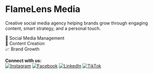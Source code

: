 # FlameLens Media
Creative social media agency helping brands grow through engaging content, smart strategy, and a personal touch.  

📱 Social Media Management  
🎨 Content Creation  
📈 Brand Growth  

**Connect with us:**  
[![Instagram](https://img.shields.io/badge/Instagram-%23E4405F.svg?style=for-the-badge&logo=Instagram&logoColor=white)](https://www.instagram.com/flamelens.media/) [![Facebook](https://img.shields.io/badge/Facebook-%231877F2.svg?style=for-the-badge&logo=Facebook&logoColor=white)](https://www.facebook.com/flamelens.media) [![LinkedIn](https://img.shields.io/badge/LinkedIn-%230A66C2.svg?style=for-the-badge&logo=LinkedIn&logoColor=white)](https://www.linkedin.com/company/flamelens) [![TikTok](https://img.shields.io/badge/TikTok-%23000000.svg?style=for-the-badge&logo=TikTok&logoColor=white)](https://www.tiktok.com/@flamelens)
